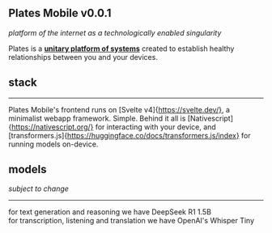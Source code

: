Plates Mobile v0.0.1
---
_platform of the internet as a technologically enabled singularity_

Plates is a **<u>unitary platform of systems</u>** created to establish healthy relationships between you and your devices.


## stack <br>

---
Plates Mobile's frontend runs on [Svelte v4]{https://svelte.dev/}, a minimalist webapp framework. Simple.
Behind it all is [Nativescript]{https://nativescript.org/} for interacting with your device, and [transformers.js]{https://huggingface.co/docs/transformers.js/index} for running models on-device.

## models
_subject to change_<br>

---

for text generation and reasoning we have DeepSeek R1 1.5B <br>
for transcription, listening and translation we have OpenAI's Whisper Tiny
